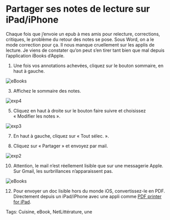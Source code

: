 # Partager ses notes de lecture sur iPad/iPhone

Chaque fois que j’envoie un epub à mes amis pour relecture, corrections, critiques, le problème du retour des notes se pose. Sous Word, on a le mode correction pour ça. Il nous manque cruellement sur les applis de lecture. Je viens de constater qu’on peut s’en tirer tant bien que mal depuis l’application iBooks d’Apple.<span id="more-33242"></span>

1. Une fois vos annotations achevées, cliquez sur le bouton sommaire, en haut à gauche.

![eBooks](http://blog.tcrouzet.comhttps://tcrouzet.com/images_tc/2013/07/exp5.png)

3. Affichez le sommaire des notes.

![exp4](http://blog.tcrouzet.comhttps://tcrouzet.com/images_tc/2013/07/exp4.png)

5. Cliquez en haut à droite sur le bouton faire suivre et choisissez « Modifier les notes ».

![exp3](http://blog.tcrouzet.comhttps://tcrouzet.com/images_tc/2013/07/exp3.png)

7. En haut à gauche, cliquez sur « Tout sélec. ».

8. Cliquez sur « Partager » et envoyez par mail.

![exp2](http://blog.tcrouzet.comhttps://tcrouzet.com/images_tc/2013/07/exp2.png)

10. Attention, le mail n’est réellement lisible que sur une messagerie Apple. Sur Gmail, les surbrillances n’apparaissent pas.

![eBooks](http://blog.tcrouzet.comhttps://tcrouzet.com/images_tc/2013/07/exp1.png)

12. Pour envoyer un doc lisible hors du monde iOS, convertissez-le en PDF. Directement depuis un iPad/iPhone avec une appli comme [PDF printer for iPad](https://itunes.apple.com/fr/app/pdf-printer-for-ipad/id427075690?mt=8).

Tags: Cuisine, eBook, NetLittérature, une